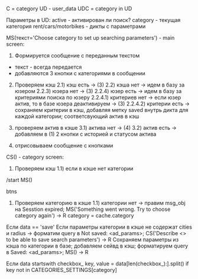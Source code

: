 C = category
UD - user_data
UDC = category in UD

Параметры в UD:
active - активирован ли поиск?
category - текущая категория
rent/cars/motorbikes - дикты с параметрами

MS(текст='Choose category to set up searching parameters') - main screen:
1) Формируется сообщение с переданным текстом
- текст - всегда передается
- добавляются 3 кнопки с категориями в сообщении

2) Проверяем кэш
2.1) кэш есть -> (3)
2.2) кэша нет -> идем в базу за юзером
2.2.3) юзера нет -> (3)
2.2.4) юзер есть -> идем в базу за критериями поиска по юзеру
2.2.4.1) критериев нет -> если юзер актив, то в базе юзера деактивируем -> (3)
2.2.4.2) критерии есть -> сохраняем критерии в кэш, добавляя метку saved внутрь дикта для каждой категории; соответсвующий актив в кэш

3) проверяем актив в кэше
3.1) актива нет -> (4)
3.2) актив есть -> добавляем в (1) 2 кнопки с историей и статусом актива

4) отрисовываем сообщение с кнопками

CS() - category screen:
1) Проверяем кэш
1.1) если в кэше нет категории


/start
MS()

btns
1) Проверяем категорию в кэше
1.1) категории нет -> правим msg_obj на Sesstion expired; MS('Something went wrong. Try to choose category again') -> R
category = cache.category

Если data == 'save'
Если параметры категории в кэше не содержат cities и radius -> форматим query в Not saved: <ad_params>; CS('Describe <> to be able to save search parameters') -> R
Сохраняем параметры из кэша по категории в базе; добавляем сейвд в кэш; форматируем query в Saved: <ad_params>; MS() -> R

Если data startswith checkbox_
key, value = data[len(checkbox_):].split()
if key not in CATEGORIES_SETTINGS[category]



